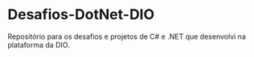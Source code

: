 # Desafios-DotNet-DIO
Repositório para os desafios e projetos de C# e .NET que desenvolvi na plataforma da DIO.
